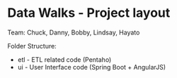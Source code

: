 # Data Walks - Project layout

Team: Chuck, Danny, Bobby, Lindsay, Hayato

Folder Structure:
* etl - ETL related code (Pentaho)
* ui - User Interface code (Spring Boot + AngularJS)
